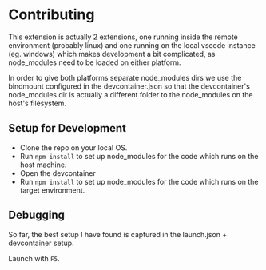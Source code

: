# Contributing

This extension is actually 2 extensions, one running inside the remote environment (probably linux) and one running on the local vscode instance (eg. windows)
which makes development a bit complicated, as node_modules need to be loaded on either platform.

In order to give both platforms separate node_modules dirs we use the bindmount configured in the devcontainer.json so that the devcontainer's node_modules dir
is actually a different folder to the node_modules on the host's filesystem.

## Setup for Development

- Clone the repo on your local OS.
- Run `npm install` to set up node_modules for the code which runs on the host machine.
- Open the devcontainer
- Run `npm install` to set up node_modules for the code which runs on the target environment.

## Debugging

So far, the best setup I have found is captured in the launch.json + devcontainer setup.

Launch with `F5`.
